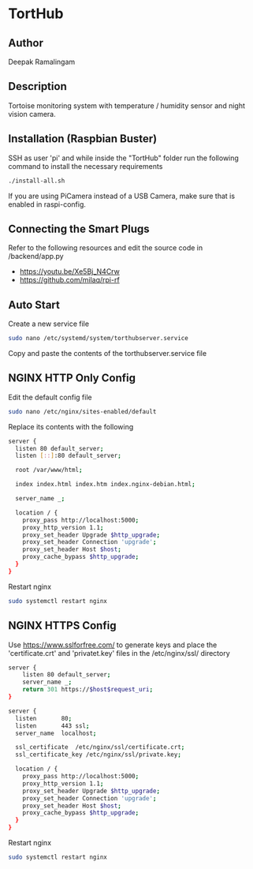 # TortHub
## Author
Deepak Ramalingam

## Description
Tortoise monitoring system with temperature / humidity sensor and night vision camera.

## Installation (Raspbian Buster)
SSH as user 'pi' and while inside the "TortHub" folder run the following command to install the necessary requirements

```sh
./install-all.sh
```

If you are using PiCamera instead of a USB Camera, make sure that is enabled in raspi-config.

## Connecting the Smart Plugs
Refer to the following resources and edit the source code in /backend/app.py
* https://youtu.be/Xe5Bj_N4Crw
* https://github.com/milaq/rpi-rf

## Auto Start
Create a new service file

```sh
sudo nano /etc/systemd/system/torthubserver.service
```

Copy and paste the contents of the torthubserver.service file

## NGINX HTTP Only Config
Edit the default config file

```sh
sudo nano /etc/nginx/sites-enabled/default
```

Replace its contents with the following

```sh
server {
  listen 80 default_server;
  listen [::]:80 default_server;

  root /var/www/html;

  index index.html index.htm index.nginx-debian.html;

  server_name _;

  location / {
    proxy_pass http://localhost:5000;
    proxy_http_version 1.1;
    proxy_set_header Upgrade $http_upgrade;
    proxy_set_header Connection 'upgrade';
    proxy_set_header Host $host;
    proxy_cache_bypass $http_upgrade;
  }
}
```

Restart nginx

```sh
sudo systemctl restart nginx
```

## NGINX HTTPS Config

Use https://www.sslforfree.com/ to generate keys and place the 'certificate.crt' and 'privatet.key' files in the /etc/nginx/ssl/ directory

```sh
server {
    listen 80 default_server;
    server_name _;
    return 301 https://$host$request_uri;
}

server {
  listen       80;
  listen       443 ssl;
  server_name  localhost;

  ssl_certificate  /etc/nginx/ssl/certificate.crt;
  ssl_certificate_key /etc/nginx/ssl/private.key;

  location / {
    proxy_pass http://localhost:5000;
    proxy_http_version 1.1;
    proxy_set_header Upgrade $http_upgrade;
    proxy_set_header Connection 'upgrade';
    proxy_set_header Host $host;
    proxy_cache_bypass $http_upgrade;
  }
}
```

Restart nginx

```sh
sudo systemctl restart nginx
```
